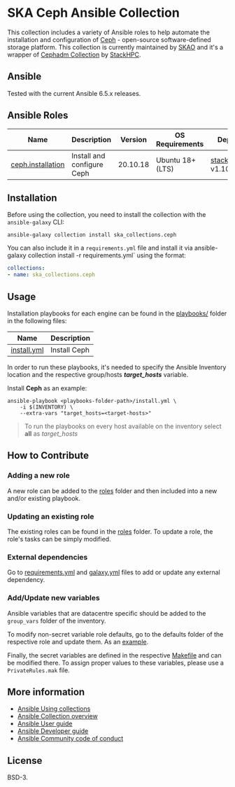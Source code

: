 # SKA Ceph Ansible Collection

This collection includes a variety of Ansible roles to help automate the installation and configuration of [Ceph](https://docs.ceph.com/en/quincy/) - open-source software-defined storage platform.
This collection is currently maintained by [SKAO](https://www.skao.int/) and it's a wrapper of [Cephadm Collection](https://github.com/stackhpc/ansible-collection-cephadm) by [StackHPC](https://www.stackhpc.com/).

## Ansible

Tested with the current Ansible 6.5.x releases.

## Ansible Roles
| Name | Description | Version | OS Requirements | Dependencies |
| ---- | ----------- | ------- | --- | ---|
| [ceph.installation](./roles/installation) | Install and configure Ceph | 20.10.18 | Ubuntu 18+ (LTS) | [stackhpc.cephadm](https://galaxy.ansible.com/stackhpc/cephadm) v1.10.0

## Installation



Before using the collection, you need to install the collection with the `ansible-galaxy` CLI:

    ansible-galaxy collection install ska_collections.ceph

You can also include it in a `requirements.yml` file and install it via ansible-galaxy collection install -r requirements.yml` using the format:

```yaml
collections:
- name: ska_collections.ceph
```

## Usage

Installation playbooks for each engine can be found in the [playbooks/](./playbooks) folder in the following files:

| Name | Description |
| ---- | ----------- |
| [install.yml](./playbooks/install.yml) | Install Ceph |

In order to run these playbooks, it's needed to specify the Ansible Inventory location and the respective group/hosts ***target_hosts*** variable.

Install **Ceph** as an example:
```
ansible-playbook <playbooks-folder-path>/install.yml \
	-i $(INVENTORY) \
	--extra-vars "target_hosts=<target-hosts>"
```

> To run the playbooks on every host available on the inventory select **all** as *target_hosts*

## How to Contribute

### Adding a new role
A new role can be added to the [roles](./roles/) folder and then included into a new and/or existing playbook.

### Updating an existing role
The existing roles can be found in the [roles](./roles/) folder. To update a role, the role's tasks can be simply modified.

### External dependencies
Go to [requirements.yml](../../../requirements.yml) and [galaxy.yml](./galaxy.yml) files to add or update any external dependency.

### Add/Update new variables
Ansible variables that are datacentre specific should be added to the `group_vars` folder of the inventory.

To modify non-secret variable role defaults, go to the defaults folder of the respective role and update them. As an [example](./roles/installation/defaults/main.yml).

Finally, the secret variables are defined in the respective [Makefile](../../../resources/jobs/ceph.mk) and can be modified there. To assign proper values to these variables, please use a `PrivateRules.mak` file.

## More information

- [Ansible Using collections](https://docs.ansible.com/ansible/latest/user_guide/collections_using.html)
- [Ansible Collection overview](https://github.com/ansible-collections/overview)
- [Ansible User guide](https://docs.ansible.com/ansible/latest/user_guide/index.html)
- [Ansible Developer guide](https://docs.ansible.com/ansible/latest/dev_guide/index.html)
- [Ansible Community code of conduct](https://docs.ansible.com/ansible/latest/community/code_of_conduct.html)

## License

BSD-3.